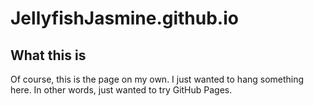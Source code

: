 # JellyfishJasmine.github.io

## What this is

Of course, this is the page on my  own. I just wanted to hang something here. In other words, just wanted to try GitHub Pages.
